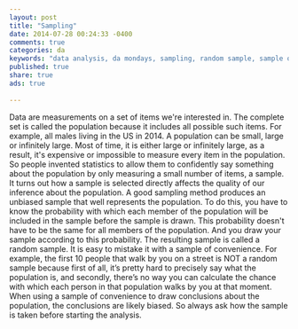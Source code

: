 ```yaml
---
layout: post
title: "Sampling"
date: 2014-07-28 00:24:33 -0400
comments: true
categories: da
keywords: "data analysis, da mondays, sampling, random sample, sample of convenience"
published: true
share: true
ads: true
 
---
```

Data are measurements on a set of items we're interested in. The complete set is called the population because it includes all possible such items. For example, all males living in the US in 2014. A population can be small, large or infinitely large. Most of time, it is either large or infinitely large, as a result, it's expensive or impossible to measure every item in the population. So people invented statistics to allow them to confidently say something about the population by only measuring a small number of items, a sample. It turns out how a sample is selected directly affects the quality of our inference about the population. A good sampling method produces an unbiased sample that well represents the population. To do this, you have to know the probability with which each member of the population will be included in the sample before the sample is drawn. This probability doesn't have to be the same for all members of the population. And you draw your sample according to this probability. The resulting sample is called a random sample. It is easy to mistake it with a sample of convenience. For example, the first 10 people that walk by you on a street is NOT a random sample because first of all, it’s pretty hard to precisely say what the population is, and secondly, there’s no way you can calculate the chance with which each person in that population walks by you at that moment. When using a sample of convenience to draw conclusions about the population, the conclusions are likely biased. So always ask how the sample is taken before starting the analysis.